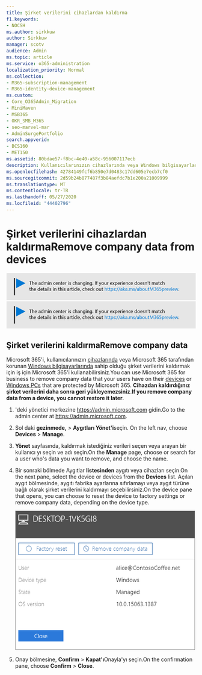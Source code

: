 ```yaml
---
title: Şirket verilerini cihazlardan kaldırma
f1.keywords:
- NOCSH
ms.author: sirkkuw
author: Sirkkuw
manager: scotv
audience: Admin
ms.topic: article
ms.service: o365-administration
localization_priority: Normal
ms.collection:
- M365-subscription-management
- M365-identity-device-management
ms.custom:
- Core_O365Admin_Migration
- MiniMaven
- MSB365
- OKR_SMB_M365
- seo-marvel-mar
- AdminSurgePortfolio
search.appverid:
- BCS160
- MET150
ms.assetid: 80bdae57-f8bc-4e40-a58c-956007117ecb
description: Kullanıcılarınızın cihazlarında veya Windows bilgisayarlarında bulunan şirket verilerini kaldırmak için iş için Microsoft 365'i nasıl kullanacağınızı keşfedin.
ms.openlocfilehash: 42784149fcf6b850e7d0483c17dd605e7ecb7cf0
ms.sourcegitcommit: 2d59b24b877487f3b84aefdc7b1e200a21009999
ms.translationtype: MT
ms.contentlocale: tr-TR
ms.lasthandoff: 05/27/2020
ms.locfileid: "44402796"
---
```

# <a name="remove-company-data-from-devices"></a><span data-ttu-id="d603e-103">Şirket verilerini cihazlardan kaldırma</span><span class="sxs-lookup"><span data-stu-id="d603e-103">Remove company data from devices</span></span>

<span data-ttu-id="d603e-104">[![Yönetim merkezinin değiştiğini size bildirmeye yarayan etiket ve daha fazla ayrıntıyı aka.ms/aboutM365preview sayfasında bulabilirsiniz.](../media/m365admincenterchanging.png)](https://docs.microsoft.com/office365/admin/microsoft-365-admin-center-preview)</span><span class="sxs-lookup"><span data-stu-id="d603e-104">[![Label to let you know the admin center is changing and you can find more details at aka.ms/aboutM365preview.](../media/m365admincenterchanging.png)](https://docs.microsoft.com/office365/admin/microsoft-365-admin-center-preview)</span></span>

## <a name="remove-company-data"></a><span data-ttu-id="d603e-105">Şirket verilerini kaldırma</span><span class="sxs-lookup"><span data-stu-id="d603e-105">Remove company data</span></span>

<span data-ttu-id="d603e-106">Microsoft 365'i, kullanıcılarınızın [cihazlarında](app-protection-settings-for-android-and-ios.md) veya Microsoft 365 tarafından korunan [Windows bilgisayarlarında](protection-settings-for-windows-10-devices.md) sahip olduğu şirket verilerini kaldırmak için iş için Microsoft 365'i kullanabilirsiniz.</span><span class="sxs-lookup"><span data-stu-id="d603e-106">You can use Microsoft 365 for business to remove company data that your users have on their [devices](app-protection-settings-for-android-and-ios.md) or [Windows PCs](protection-settings-for-windows-10-devices.md) that are protected by Microsoft 365.</span></span> <span data-ttu-id="d603e-107">**Cihazdan kaldırdığınız şirket verilerini daha sonra geri yükleyemezsiniz**.</span><span class="sxs-lookup"><span data-stu-id="d603e-107">**If you remove company data from a device, you cannot restore it later**.</span></span> 
  
1. <span data-ttu-id="d603e-108">'deki yönetici merkezine <a href="https://go.microsoft.com/fwlink/p/?linkid=837890" target="_blank">https://admin.microsoft.com</a> gidin.</span><span class="sxs-lookup"><span data-stu-id="d603e-108">Go to the admin center at <a href="https://go.microsoft.com/fwlink/p/?linkid=837890" target="_blank">https://admin.microsoft.com</a>.</span></span>
    
2. <span data-ttu-id="d603e-109">Sol daki **gezinmede,** \> **Aygıtları Yönet'i**seçin.  </span><span class="sxs-lookup"><span data-stu-id="d603e-109">On the left nav, choose **Devices**  \> **Manage**.</span></span>
  
3. <span data-ttu-id="d603e-110">**Yönet** sayfasında, kaldırmak istediğiniz verileri seçen veya arayan bir kullanıcı yı seçin ve adı seçin.</span><span class="sxs-lookup"><span data-stu-id="d603e-110">On the **Manage** page, choose or search for a user who's data you want to remove, and choose the name.</span></span> 
    
4. <span data-ttu-id="d603e-111">Bir sonraki bölmede Aygıtlar **listesinden** aygıtı veya cihazları seçin.</span><span class="sxs-lookup"><span data-stu-id="d603e-111">On the next pane, select the device or devices from the **Devices** list.</span></span> <span data-ttu-id="d603e-112">Açılan aygıt bölmesinde, aygıtı fabrika ayarlarına sıfırlamayı veya aygıt türüne bağlı olarak şirket verilerini kaldırmayı seçebilirsiniz.</span><span class="sxs-lookup"><span data-stu-id="d603e-112">On the device pane that opens, you can choose to reset the device to factory settings or remove company data, depending on the device type.</span></span> 
    
    ![Şirket veri bölmesini kaldır'da, verileri kaldırmak istediğiniz aygıtı seçin.](../media/resetorremove.png)
  
5. <span data-ttu-id="d603e-114">Onay bölmesine, **Confirm** \> **Kapat'ı**Onayla'yı seçin.</span><span class="sxs-lookup"><span data-stu-id="d603e-114">On the confirmation pane, choose **Confirm** \> **Close**.</span></span>
    


